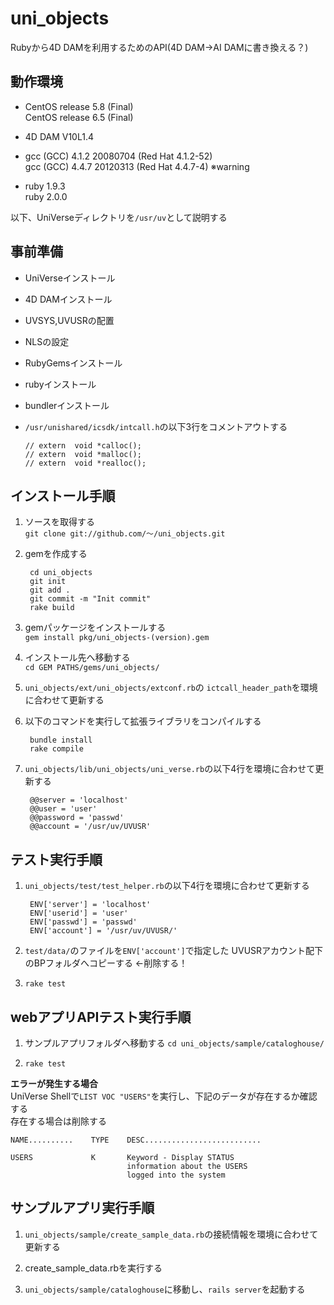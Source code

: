 uni_objects
======================
Rubyから4D DAMを利用するためのAPI(4D DAM→AI DAMに書き換える？)



動作環境
--------
+   CentOS release 5.8 (Final)  
    CentOS release 6.5 (Final)

+   4D DAM V10L1.4

+   gcc (GCC) 4.1.2 20080704 (Red Hat 4.1.2-52)  
    gcc (GCC) 4.4.7 20120313 (Red Hat 4.4.7-4) ※warning

+   ruby 1.9.3  
    ruby 2.0.0


以下、UniVerseディレクトリを`/usr/uv`として説明する


事前準備
--------
+   UniVerseインストール
+   4D DAMインストール
+   UVSYS,UVUSRの配置
+   NLSの設定
+   RubyGemsインストール
+   rubyインストール
+   bundlerインストール

+   `/usr/unishared/icsdk/intcall.h`の以下3行をコメントアウトする  

        // extern  void *calloc();  
        // extern  void *malloc();  
        // extern  void *realloc();


インストール手順
----------------
1. ソースを取得する  
   `git clone git://github.com/～/uni_objects.git`

2. gemを作成する

        cd uni_objects
        git init
        git add .
        git commit -m "Init commit"
        rake build

3. gemパッケージをインストールする  
   `gem install pkg/uni_objects-(version).gem`

4. インストール先へ移動する  
   `cd GEM PATHS/gems/uni_objects/`

5. `uni_objects/ext/uni_objects/extconf.rb`の
   `ictcall_header_path`を環境に合わせて更新する

6. 以下のコマンドを実行して拡張ライブラリをコンパイルする  

        bundle install  
        rake compile

7. `uni_objects/lib/uni_objects/uni_verse.rb`の以下4行を環境に合わせて更新する

        @@server = 'localhost'
        @@user = 'user'
        @@password = 'passwd'
        @@account = '/usr/uv/UVUSR'


テスト実行手順
--------------
1. `uni_objects/test/test_helper.rb`の以下4行を環境に合わせて更新する  

        ENV['server'] = 'localhost'  
        ENV['userid'] = 'user'  
        ENV['passwd'] = 'passwd'  
        ENV['account'] = '/usr/uv/UVUSR/'

2. `test/data/`のファイルを`ENV['account']`で指定した
   UVUSRアカウント配下のBPフォルダへコピーする ←削除する！

3. `rake test`


webアプリAPIテスト実行手順
--------------------------
1. サンプルアプリフォルダへ移動する
   `cd uni_objects/sample/cataloghouse/`

2. `rake test`

**エラーが発生する場合**  
UniVerse Shellで`LIST VOC "USERS"`を実行し、下記のデータが存在するか確認する  
存在する場合は削除する

    NAME..........    TYPE    DESC..........................
    
    USERS             K       Keyword - Display STATUS
                              information about the USERS
                              logged into the system


サンプルアプリ実行手順
----------------------
1. `uni_objects/sample/create_sample_data.rb`の接続情報を環境に合わせて更新する

2. create_sample_data.rbを実行する

3. `uni_objects/sample/cataloghouse`に移動し、`rails server`を起動する

